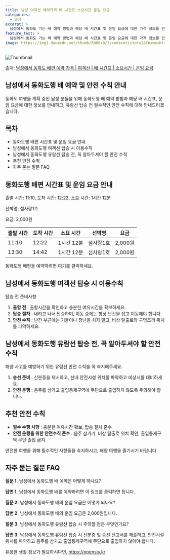 ```yaml
---
title: 남성 여객선 예약가격 배 시간표 소요시간 운임 요금
categories:
  - 일상
excerpt: >
  남성에서 동화도 가는 배 예약 방법과 해당 배 시간표 및 운임 요금에 대한 가격 정보를 안내 드리겠습니다. 안전하고 재밋는 동화도행 여행을 위해 아래 정보 참고하시기 바랍니다. 동화도행 배편 예약하기 👈 클릭남성에서 동화도행 배 시간표출발 시간도착 시간소요 시간선박명요금11:1012:221시간 12분섬사랑1호2,000원13:3014:421시간 12분섬사랑1호2,000원동화도행 배편 예약하기 👈 클릭남성에서 동화도행 여객선 탑승 시 이용수칙여행을 즐기기 전에 꼭 숙지해야 할 탑승 전 준비사항이 있습니다. 1. 출항 전 남성에서 동화도행 배의 출항시간을 확인하고, 충분한 여유시간을 가지기 위해 미리 매표소를 방문하세요. 2. 탑승 절차 선착장에 도착하면 내리고 난 후 탑승해야 하며, 보행 중에는 항상 계단의..
feature_text: >
  남성에서 동화도 가는 배 예약 방법과 해당 배 시간표 및 운임 요금에 대한 가격 정보를 안내 드리겠습니다. 안전하고 재밋는 동화도행 여행을 위해 아래 정보 참고하시기 바랍니다. 동화도행 배편 예약하기 👈 클릭남성에서 동화도행 배 시간표출발 시간도착 시간소요 시간선박명요금11:1012:221시간 12분섬사랑1호2,000원13:3014:421시간 12분섬사랑1호2,000원동화도행 배편 예약하기 👈 클릭남성에서 동화도행 여객선 탑승 시 이용수칙여행을 즐기기 전에 꼭 숙지해야 할 탑승 전 준비사항이 있습니다. 1. 출항 전 남성에서 동화도행 배의 출항시간을 확인하고, 충분한 여유시간을 가지기 위해 미리 매표소를 방문하세요. 2. 탑승 절차 선착장에 도착하면 내리고 난 후 탑승해야 하며, 보행 중에는 항상 계단의..
image: https://img1.daumcdn.net/thumb/R800x0/?scode=mtistory2&fname=https%3A%2F%2Fblog.kakaocdn.net%2Fdn%2FnJrwE%2FbtsHCnF8qbw%2FlMiPlMBhYBs5Vh2VzjVOyk%2Fimg.webp
---
```


![Thumbnail](https://img1.daumcdn.net/thumb/R800x0/?scode=mtistory2&fname=https%3A%2F%2Fblog.kakaocdn.net%2Fdn%2FnJrwE%2FbtsHCnF8qbw%2FlMiPlMBhYBs5Vh2VzjVOyk%2Fimg.webp)

<p>출처: <a href="https://opensis.kr/entry/%EB%82%A8%EC%84%B1%EC%97%90%EC%84%9C-%EB%8F%99%ED%99%94%EB%8F%84-%EB%B0%B0%ED%8E%B8-%EC%98%88%EC%95%BD-%EA%B0%80%EA%B2%A9-%EC%97%AC%EA%B0%9D%EC%84%A0-%EB%B0%B0-%EC%8B%9C%EA%B0%84%ED%91%9C-%EC%86%8C%EC%9A%94%EC%8B%9C%EA%B0%84-%EC%9A%B4%EC%9E%84-%EC%9A%94%EA%B8%88" rel="dofollow">남성에서 동화도 배편 예약 가격 | 여객선 | 배 시간표 | 소요시간 | 운임 요금</a> </p>

## 남성에서 동화도행 배 예약 및 안전 수칙 안내

동화도 여행을 계획 중인 남성 분들을 위해 동화도행 배 예약 방법과 해당 배 시간표, 운임 요금에 대한 정보를 안내하고, 유람선 탑승 전
필수적인 안전 수칙에 대해 안내드리겠습니다.

## 목차

  * 동화도행 배편 시간표 및 운임 요금 안내
  * 남성에서 동화도행 여객선 탑승 시 이용수칙
  * 남성에서 동화도행 유람선 탑승 전, 꼭 알아두셔야 할 안전 수칙
  * 추천 안전 수칙
  * 자주 묻는 질문 FAQ

## 동화도행 배편 시간표 및 운임 요금 안내

출발 시간: 11:10, 도착 시간: 12:22, 소요 시간: 1시간 12분

선박명: 섬사랑1호

요금: 2,000원

**출발 시간** | **도착 시간** | **소요 시간** | **선박명** | **요금**  
---|---|---|---|---  
11:10 | 12:22 | 1시간 12분 | 섬사랑1호 | 2,000원  
13:30 | 14:42 | 1시간 12분 | 섬사랑1호 | 2,000원  
  
동화도행 배편을 예약하려면 여기를 클릭하세요.

## 남성에서 동화도행 여객선 탑승 시 이용수칙

탑승 전 준비사항

  1. **출항 전** : 출항시간을 확인하고 충분한 여유시간을 확보하세요.
  2. **탑승 절차** : 내리고 나서 탑승하며, 이동 중에는 항상 난간을 잡고 이동해야 합니다.
  3. **안전 수칙** : 난간 부근에는 기물이나 장난을 치지 말고, 비상 탈출로와 구명조끼 위치를 파악하세요.

## 남성에서 동화도행 유람선 탑승 전, 꼭 알아두셔야 할 안전 수칙

해양 사고를 예방하기 위한 유람선 안전 수칙을 꼭 숙지해주세요.

  1. **승선 준비** : 신분증을 제시하고, 선내 안전시설 위치를 파악하고 비상시를 대비하세요.
  2. **안전 운행** : 음주를 삼가고 출입통제구역에 무단으로 출입하지 않도록 주의해야 합니다.

## 추천 안전 수칙

  * **필수 수행 사항** : 충분한 여유시간 확보, 탑승 절차 준수
  * **안전 운행을 위한 안전수칙 준수** : 음주 삼가기, 비상 탈출로 위치 확인, 출입통제구역 무단 출입 금지

안전한 여행을 위해 필수적인 사항들을 숙지하시고, 해양 여행을 즐기시기 바랍니다.

## 자주 묻는 질문 FAQ

**질문 1.** 남성에서 동화도행 배 예약은 어떻게 하나요?

**답변 1.** 남성에서 동화도행 배를 예약하려면 이 링크를 클릭하면 됩니다.

**질문 2.** 남성에서 동화도행 배의 운임 요금은 어떻게 되나요?

**답변 2.** 남성에서 동화도행 배의 운임 요금은 2,000원입니다.

**질문 3.** 남성에서 동화도행 유람선 탑승 시 주의할 점은 무엇인가요?

**답변 3.** 남성에서 동화도행 유람선 탑승 시 신분증 및 승선 신고서를 제출하고, 안전시설 위치를 파악하고 음주를 삼가고 출입통제구역에
무단으로 출입하지 않아야 합니다.

 

유용한 생활 정보가 필요하시다면, <a href="https://opensis.kr" rel="dofollow">https://opensis.kr</a>


